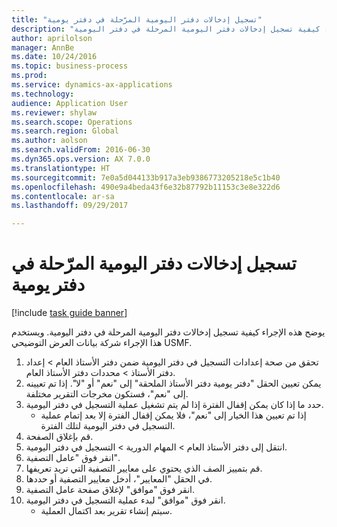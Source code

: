 ```yaml
--- 
title: "تسجيل إدخالات دفتر اليومية المرّحلة في دفتر يومية"
description: "يوضح هذه الإجراء كيفية تسجيل إدخالات دفتر اليومية المرحلة في دفتر اليومية."
author: aprilolson
manager: AnnBe
ms.date: 10/24/2016
ms.topic: business-process
ms.prod: 
ms.service: dynamics-ax-applications
ms.technology: 
audience: Application User
ms.reviewer: shylaw
ms.search.scope: Operations
ms.search.region: Global
ms.author: aolson
ms.search.validFrom: 2016-06-30
ms.dyn365.ops.version: AX 7.0.0
ms.translationtype: HT
ms.sourcegitcommit: 7e0a5d044133b917a3eb9386773205218e5c1b40
ms.openlocfilehash: 490e9a4beda43f6e32b87792b11153c3e8e322d6
ms.contentlocale: ar-sa
ms.lasthandoff: 09/29/2017

---
```

# <a name="journalize-posted-journal-entries"></a>تسجيل إدخالات دفتر اليومية المرّحلة في دفتر يومية

[!include [task guide banner](../../includes/task-guide-banner.md)]

يوضح هذه الإجراء كيفية تسجيل إدخالات دفتر اليومية المرحلة في دفتر اليومية. ويستخدم هذا الإجراء شركة بيانات العرض التوضيحي USMF.

1. تحقق من صحة إعدادات التسجيل في دفتر اليومية ضمن دفتر الأستاذ العام > إعداد دفتر الأستاذ > محددات دفتر الأستاذ العام‬.
2. يمكن تعيين الحقل "دفتر يومية دفتر الأستاذ الملحقة" إلى "نعم" أو "لا". إذا تم تعيينه إلى "نعم"، فستكون مخرجات التقرير مختلفة.
3. حدد ما إذا كان يمكن إقفال الفترة إذا لم يتم تشغيل عملية التسجيل في دفتر اليومية.
    * إذا تم تعيين هذا الخيار إلى "نعم"، فلا يمكن إقفال الفترة إلا بعد إتمام عملية التسجيل في دفتر اليومية لتلك الفترة.  
4. قم بإغلاق الصفحة.
5. انتقل إلى دفتر الأستاذ العام > المهام الدورية > التسجيل في دفتر اليومية.
6. انقر فوق "عامل التصفية".
7. قم بتمييز الصف الذي يحتوي على معايير التصفية التي تريد تعريفها.
8. في الحقل "المعايير‬"، أدخل معايير التصفية أو حددها.
9. انقر فوق "موافق" لإغلاق صفحة عامل التصفية.
10. انقر فوق "موافق" لبدء عملية التسجيل في دفتر اليومية.
    * سيتم إنشاء تقرير بعد اكتمال العملية.  


